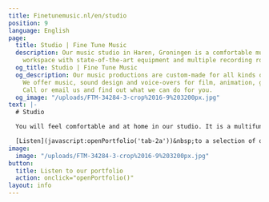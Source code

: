 ```yaml
---
title: Finetunemusic.nl/en/studio
position: 9
language: English
page:
  title: Studio | Fine Tune Music
  description: Our music studio in Haren, Groningen is a comfortable multifunctional
    workspace with state-of-the-art equipment and multiple recording rooms.
  og_title: Studio | Fine Tune Music
  og_description: Our music productions are custom-made for all kinds of projects.
    We offer music, sound design and voice-overs for film, animation, games and commercials.
    Call or email us and find out what we can do for you.
  og_image: "/uploads/FTM-34284-3-crop%2016-9%203200px.jpg"
text: |-
  # Studio

  You will feel comfortable and at home in our studio. It is a multifunctional workspace with state-of-the-art equipment and multiple recording rooms. We offer entire band recordings, but we provide for smaller recording sessions as well. It will be our pleasure to take care of the mixing of your music and to offer advice concerning music production as such. We can help you work out your compositions and find the right sound for your songs. Whether it’s cinematic arrangements, soulful RnB-productions or experimental beats, versatility is one of our qualities.

  [Listen](javascript:openPortfolio('tab-2a'))&nbsp;to a selection of our music.
image:
  image: "/uploads/FTM-34284-3-crop%2016-9%203200px.jpg"
button:
  title: Listen to our portfolio
  action: onclick="openPortfolio()"
layout: info
---
```


